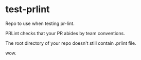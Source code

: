 # test-prlint

Repo to use when testing pr-lint.

PRLint checks that your PR abides by team conventions.

The root directory of your repo doesn't still contain .prlint file.

wow.
